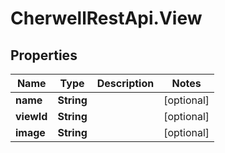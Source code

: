 # CherwellRestApi.View

## Properties
Name | Type | Description | Notes
------------ | ------------- | ------------- | -------------
**name** | **String** |  | [optional] 
**viewId** | **String** |  | [optional] 
**image** | **String** |  | [optional] 


